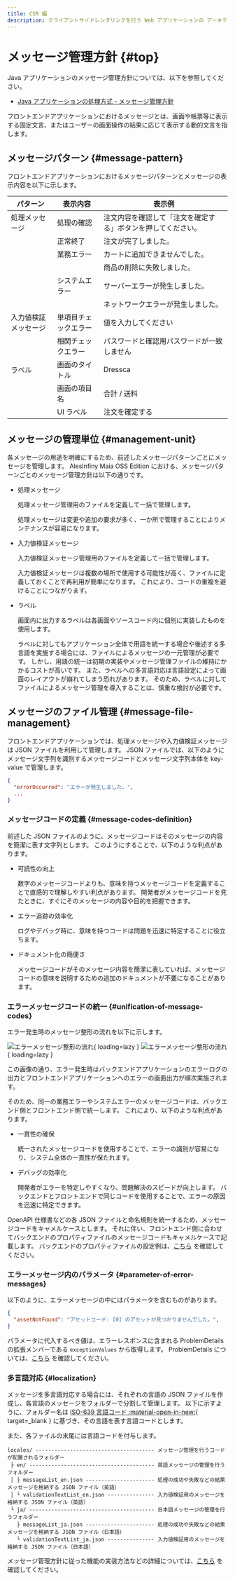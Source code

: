 ```yaml
---
title: CSR 編
description: クライアントサイドレンダリングを行う Web アプリケーションの アーキテクチャについて解説します。
---
```


# メッセージ管理方針 {#top}

Java アプリケーションのメッセージ管理方針については、以下を参照してください。

- [Java アプリケーションの処理方式 - メッセージ管理方針](../../../app-architecture/overview/java-application-processing-system/message-management-policy.md)

フロントエンドアプリケーションにおけるメッセージとは、画面や帳票等に表示する固定文言、またはユーザーの画面操作の結果に応じて表示する動的文言を指します。

## メッセージパターン {#message-pattern}

フロントエンドアプリケーションにおけるメッセージパターンとメッセージの表示内容を以下に示します。

| パターン             | 表示内容             | 表示例                                                       |
| -------------------- | -------------------- | ------------------------------------------------------------ |
| 処理メッセージ       | 処理の確認           | 注文内容を確認して「注文を確定する」ボタンを押してください。 |
|                      | 正常終了             | 注文が完了しました。                                         |
|                      | 業務エラー           | カートに追加できませんでした。                               |
|                      |                      | 商品の削除に失敗しました。                                   |
|                      | システムエラー       | サーバーエラーが発生しました。                               |
|                      |                      | ネットワークエラーが発生しました。                           |
| 入力値検証メッセージ | 単項目チェックエラー | 値を入力してください                                         |
|                      | 相関チェックエラー   | パスワードと確認用パスワードが一致しません                   |
| ラベル               | 画面のタイトル       | Dressca                                                      |
|                      | 画面の項目名         | 合計 / 送料                                                  |
|                      | UI ラベル         | 注文を確定する                                               |

## メッセージの管理単位 {#management-unit}

各メッセージの用途を明確にするため、前述したメッセージパターンごとにメッセージを管理します。
AlesInfiny Maia OSS Edition における、メッセージパターンごとのメッセージ管理方針は以下の通りです。

- 処理メッセージ

    処理メッセージ管理用のファイルを定義して一括で管理します。

    処理メッセージは変更や追加の要求が多く、一か所で管理することによりメンテナンスが容易になります。

- 入力値検証メッセージ

    入力値検証メッセージ管理用のファイルを定義して一括で管理します。

    入力値検証メッセージは複数の場所で使用する可能性が高く、ファイルに定義しておくことで再利用が簡単になります。
    これにより、コードの重複を避けることにつながります。

- ラベル

    画面内に出力するラベルは各画面やソースコード内に個別に実装したものを使用します。

    ラベルに対してもアプリケーション全体で用語を統一する場合や後述する多言語を実施する場合には、ファイルによるメッセージの一元管理が必要です。
    しかし、用語の統一は初期の実装やメッセージ管理ファイルの維持にかかるコストが高いです。
    また、ラベルへの多言語対応は言語設定によって画面のレイアウトが崩れてしまう恐れがあります。
    そのため、ラベルに対してファイルによるメッセージ管理を導入することは、慎重な検討が必要です。

## メッセージのファイル管理 {#message-file-management}

フロントエンドアプリケーションでは、処理メッセージや入力値検証メッセージは JSON ファイルを利用して管理します。
JSON ファイルでは、以下のようにメッセージ文字列を識別するメッセージコードとメッセージ文字列本体を key-value で管理します。

```json title="メッセージの JSON ファイルの定義例"
{
  "errorOccurred": "エラーが発生しました。",
  ...
}
```

### メッセージコードの定義 {#message-codes-definition}

前述した JSON ファイルのように、メッセージコードはそのメッセージの内容を簡潔に表す文字列とします。
このようにすることで、以下のような利点があります。

- 可読性の向上

    数字のメッセージコードよりも、意味を持つメッセージコードを定義することで直感的で理解しやすい利点があります。
    開発者がメッセージコードを見たときに、すぐにそのメッセージの内容や目的を把握できます。

- エラー追跡の効率化

    ログやデバッグ時に、意味を持つコードは問題を迅速に特定することに役立ちます。

- ドキュメント化の簡便さ

    メッセージコードがそのメッセージ内容を簡潔に表していれば、メッセージコードの意味を説明するための追加のドキュメントが不要になることがあります。

### エラーメッセージコードの統一 {#unification-of-message-codes}

エラー発生時のメッセージ整形の流れを以下に示します。

![エラーメッセージ整形の流れ](../../../images/app-architecture/client-side-rendering/error-message-delivery-light.png#only-light){ loading=lazy }
![エラーメッセージ整形の流れ](../../../images/app-architecture/client-side-rendering/error-message-delivery-dark.png#only-dark){ loading=lazy }

この画像の通り、エラー発生時はバックエンドアプリケーションのエラーログの出力とフロントエンドアプリケーションへのエラーの画面出力が順次実施されます。

そのため、同一の業務エラーやシステムエラーのメッセージコードは、バックエンド側とフロントエンド側で統一します。
これにより、以下のような利点があります。

- 一貫性の確保

    統一されたメッセージコードを使用することで、エラーの識別が容易になり、システム全体の一貫性が保たれます。

- デバッグの効率化

    開発者がエラーを特定しやすくなり、問題解決のスピードが向上します。
    バックエンドとフロントエンドで同じコードを使用することで、エラーの原因を迅速に特定できます。

OpenAPI 仕様書などの各 JSON ファイルと命名規則を統一するため、メッセージコードをキャメルケースとします。
それに伴い、フロントエンド側に合わせてバックエンドのプロパティファイルのメッセージコードもキャメルケースで記載します。
バックエンドのプロパティファイルの設定例は、[こちら](../../overview/java-application-processing-system/message-management-policy.md#property-file-management) を確認してください。

### エラーメッセージ内のパラメータ {#parameter-of-error-messages}

以下のように、エラーメッセージの中にはパラメータを含むものがあります。

```json title="パラメータを含むエラーメッセージの例"
{
  "assetNotFound": "アセットコード: [0] のアセットが見つかりませんでした。",
}
```

パラメータに代入するべき値は、エラーレスポンスに含まれる ProblemDetails の拡張メンバーである `exceptionValues` から取得します。
ProblemDetails については、[こちら](./exception-handling.md#error-response) を確認してください。

### 多言語対応 {#localization}

メッセージを多言語対応する場合には、それぞれの言語の JSON ファイルを作成し、各言語のメッセージをフォルダーで分割して管理します。
以下に示すように、フォルダー名は [ISO-639 言語コード :material-open-in-new:](https://www.iso.org/iso-639-language-code){ target=_blank } に基づき、その言語を表す言語コードとします。

また、各ファイルの末尾には言語コードを付与します。

```text linenums="0"
locales/ -------------------------------------- メッセージ管理を行うコードが配置されるフォルダー
 ├ en/ ---------------------------------------- 英語メッセージの管理を行うフォルダー
 │ ├ messageList_en.json ---------------------- 処理の成功や失敗などの結果メッセージを格納する JSON ファイル（英語）
 │ └ validationTextList_en.json --------------- 入力値検証用のメッセージを格納する JSON ファイル（英語）
 └ ja/ ---------------------------------------- 日本語メッセージの管理を行うフォルダー
   ├ messageList_ja.json ---------------------- 処理の成功や失敗などの結果メッセージを格納する JSON ファイル（日本語）
   └ validationTextList_ja.json --------------- 入力値検証用のメッセージを格納する JSON ファイル（日本語）
```

メッセージ管理方針に従った機能の実装方法などの詳細については、[こちら](../../../guidebooks/how-to-develop/vue-js/message-management.md) を確認してください。
